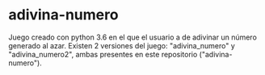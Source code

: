 # adivina-numero
Juego creado con python 3.6 en el que el usuario a de adivinar un número generado al azar.
Existen 2 versiones del juego: "adivina_numero" y "adivina_numero2", ambas presentes en este repositorio ("adivina-numero").
